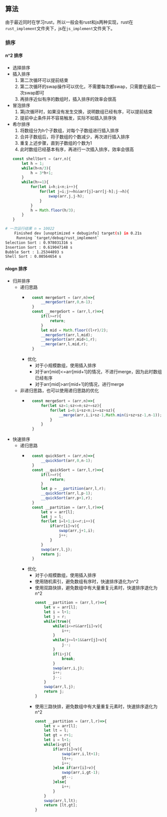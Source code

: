 ## 算法

由于最近同时在学习rust，所以一般会有rust和js两种实现，rust在`rust_implement`文件夹下，js在`js_implement`文件夹下。

### 排序

#### n^2 排序

+ 选择排序
+ 插入排序
    1. 第二次循环可以提前结束
    2. 第二次循环的swap操作可以优化，不需要每次都swap，只需要在最后一次swap即可
    3. 再排序近似有序的数组时，插入排序的效率会很高
+ 冒泡排序
    1. 第j次循环时，如果没有发生交换，说明数组已经有序，可以提前结束
    2. 提前中止条件并不容易触发，实际不如插入排序快
+ 希尔排序
    1. 将数组分为h个子数组，对每个子数组进行插入排序
    2. 合并子数组后，将子数组的个数减少，再次进行插入排序
    3. 重复上述步骤，直到子数组的个数为1
    4. 此时数组已经基本有序，再进行一次插入排序，效率会很高
    ```js
    const shellSort = (arr,n){
        let h = 1;
        while(h<n/3){
            h = 3*h+1;
        }
        while(h>=1){
            for(let i=h;i<n;i++){
                for(let j=i;j>=h&&arr[j]<arr[j-h];j-=h){
                    swap(arr,j,j-h);
                }
            }
            h = Math.floor(h/3);
        }
    }
    ``` 

```bash
# 一次运行结果 n = 10022
    Finished dev [unoptimized + debuginfo] target(s) in 0.21s
     Running `target/debug/rust_implement`
Selection Sort : 0.978031316 s
Insertion Sort : 0.619047148 s
Bubble Sort : 1.25344893 s
Shell Sort : 0.00564654 s
```

#### nlogn 排序

+ 归并排序
    + 递归思路
        + ```js
            const mergeSort = (arr,n)=>{
                __mergeSort(arr,0,n-1);
            }
            const __mergeSort = (arr,l,r)=>{
                if(l>=r){
                    return;
                }
                let mid = Math.floor((l+r)/2);
                __mergeSort(arr,l,mid);
                __mergeSort(arr,mid+1,r);
                __merge(arr,l,mid,r);
            }
            ```
        + 优化
            + 对于小规模数组，使用插入排序
            + 对于arr[mid]<=arr[mid+1]的情况，不进行merge，因为此时数组已经有序
            + 对于arr[mid]>arr[mid+1]的情况，进行merge
    + 非递归思路，也可以使用递归思路的优化
        + ```js
            const mergeSort = (arr,n)=>{
                for(let sz=1;sz<=n;sz+=sz){
                    for(let i=0;i+sz<n;i+=sz+sz){
                        __merge(arr,i,i+sz-1,Math.min(i+sz+sz-1,n-1));
                    }
                }
            }
            ```
+ 快速排序
    + 递归思路
        + ```js
            const quickSort = (arr,n)=>{
                __quickSort(arr,0,n-1);
            }
            const __quickSort = (arr,l,r)=>{
                if(l>=r){
                    return;
                }
                let p = __partition(arr,l,r);
                __quickSort(arr,l,p-1);
                __quickSort(arr,p+1,r);
            }
            const __partition = (arr,l,r)=>{
                let v = arr[l];
                let j = l;
                for(let i=l+1;i<=r;i++){
                    if(arr[i]<v){
                        swap(arr,j+1,i);
                        j++;
                    }
                }
                swap(arr,l,j);
                return j;
            }
            ```
        + 优化
            + 对于小规模数组，使用插入排序
            + 使用随机索引，避免数组有序时，快速排序退化为n^2
            + 使用双路快排，避免数组中有大量重复元素时，快速排序退化为n^2
                ```js
                const __partition = (arr,l,r)=>{
                    let v = arr[l];
                    let i = l+1;
                    let j = r;
                    while(true){
                        while(i<=r&&arr[i]<v){
                            i++;
                        }
                        while(j>=l+1&&arr[j]>v){
                            j--;
                        }
                        if(i>j){
                            break;
                        }
                        swap(arr,i,j);
                        i++;
                        j--;
                    }
                    swap(arr,l,j);
                    return j;
                }
                ```
            + 使用三路快排，避免数组中有大量重复元素时，快速排序退化为n^2
                ```js
                const __partition = (arr,l,r)=>{
                    let v = arr[l];
                    let lt = l;
                    let gt = r+1;
                    let i = l+1;
                    while(i<gt){
                        if(arr[i]<v){
                            swap(arr,i,lt+1);
                            lt++;
                            i++;
                        }else if(arr[i]>v){
                            swap(arr,i,gt-1);
                            gt--;
                        }else{
                            i++;
                        }
                    }
                    swap(arr,l,lt);
                    return [lt,gt];
                }
                ```